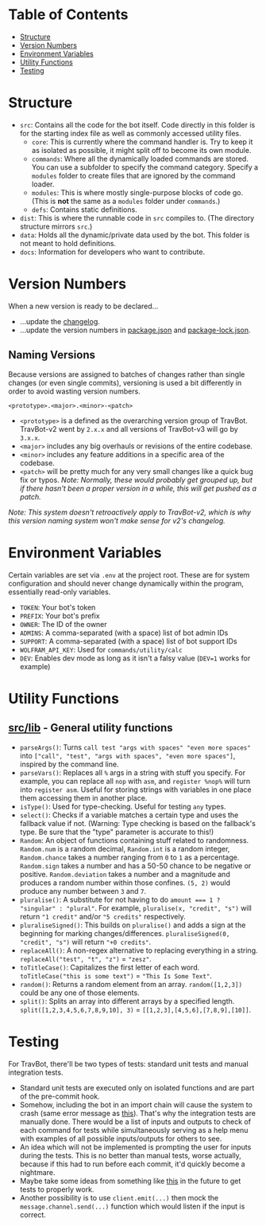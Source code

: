 # Table of Contents

- [Structure](#structure)
- [Version Numbers](#version-numbers)
- [Environment Variables](#environment-variables)
- [Utility Functions](#utility-functions)
- [Testing](#testing)

# Structure

- `src`: Contains all the code for the bot itself. Code directly in this folder is for the starting index file as well as commonly accessed utility files.
	- `core`: This is currently where the command handler is. Try to keep it as isolated as possible, it might split off to become its own module.
	- `commands`: Where all the dynamically loaded commands are stored. You can use a subfolder to specify the command category. Specify a `modules` folder to create files that are ignored by the command loader.
	- `modules`: This is where mostly single-purpose blocks of code go. (This is **not** the same as a `modules` folder under `commands`.)
	- `defs`: Contains static definitions.
- `dist`: This is where the runnable code in `src` compiles to. (The directory structure mirrors `src`.)
- `data`: Holds all the dynamic/private data used by the bot. This folder is not meant to hold definitions.
- `docs`: Information for developers who want to contribute.

# Version Numbers

When a new version is ready to be declared...
- ...update the [changelog](../CHANGELOG.md).
- ...update the version numbers in [package.json](../package.json) and [package-lock.json](../package-lock.json).

## Naming Versions

Because versions are assigned to batches of changes rather than single changes (or even single commits), versioning is used a bit differently in order to avoid wasting version numbers.

`<prototype>.<major>.<minor>-<patch>`
- `<prototype>` is a defined as the overarching version group of TravBot. TravBot-v2 went by `2.x.x` and all versions of TravBot-v3 will go by `3.x.x`.
- `<major>` includes any big overhauls or revisions of the entire codebase.
- `<minor>` includes any feature additions in a specific area of the codebase.
- `<patch>` will be pretty much for any very small changes like a quick bug fix or typos. *Note: Normally, these would probably get grouped up, but if there hasn't been a proper version in a while, this will get pushed as a patch.*

*Note: This system doesn't retroactively apply to TravBot-v2, which is why this version naming system won't make sense for v2's changelog.*

# Environment Variables

Certain variables are set via `.env` at the project root. These are for system configuration and should never change dynamically within the program, essentially read-only variables.
- `TOKEN`: Your bot's token
- `PREFIX`: Your bot's prefix
- `OWNER`: The ID of the owner
- `ADMINS`: A comma-separated (with a space) list of bot admin IDs
- `SUPPORT`: A comma-separated (with a space) list of bot support IDs
- `WOLFRAM_API_KEY`: Used for `commands/utility/calc`
- `DEV`: Enables dev mode as long as it isn't a falsy value (`DEV=1` works for example)

# Utility Functions

## [src/lib](../src/lib.ts) - General utility functions

- `parseArgs()`: Turns `call test "args with spaces" "even more spaces"` into `["call", "test", "args with spaces", "even more spaces"]`, inspired by the command line.
- `parseVars()`: Replaces all `%` args in a string with stuff you specify. For example, you can replace all `nop` with `asm`, and `register %nop%` will turn into `register asm`. Useful for storing strings with variables in one place them accessing them in another place.
- `isType()`: Used for type-checking. Useful for testing `any` types.
- `select()`: Checks if a variable matches a certain type and uses the fallback value if not. (Warning: Type checking is based on the fallback's type. Be sure that the "type" parameter is accurate to this!)
- `Random`: An object of functions containing stuff related to randomness. `Random.num` is a random decimal, `Random.int` is a random integer, `Random.chance` takes a number ranging from `0` to `1` as a percentage. `Random.sign` takes a number and has a 50-50 chance to be negative or positive. `Random.deviation` takes a number and a magnitude and produces a random number within those confines. `(5, 2)` would produce any number between `3` and `7`.
- `pluralise()`: A substitute for not having to do `amount === 1 ? "singular" : "plural"`. For example, `pluralise(x, "credit", "s")` will return `"1 credit"` and/or `"5 credits"` respectively.
- `pluraliseSigned()`: This builds on `pluralise()` and adds a sign at the beginning for marking changes/differences. `pluraliseSigned(0, "credit", "s")` will return `"+0 credits"`.
- `replaceAll()`: A non-regex alternative to replacing everything in a string. `replaceAll("test", "t", "z")` = `"zesz"`.
- `toTitleCase()`: Capitalizes the first letter of each word. `toTitleCase("this is some text")` = `"This Is Some Text"`.
- `random()`: Returns a random element from an array. `random([1,2,3])` could be any one of those elements.
- `split()`: Splits an array into different arrays by a specified length. `split([1,2,3,4,5,6,7,8,9,10], 3)` = `[[1,2,3],[4,5,6],[7,8,9],[10]]`.

# Testing

For TravBot, there'll be two types of tests: standard unit tests and manual integration tests.
- Standard unit tests are executed only on isolated functions and are part of the pre-commit hook.
- Somehow, including the bot in an import chain will cause the system to crash (same error message as [this](https://stackoverflow.com/questions/66102858/discord-clientuser-is-not-a-constructor)). That's why the integration tests are manually done. There would be a list of inputs and outputs to check of each command for tests while simultaneously serving as a help menu with examples of all possible inputs/outputs for others to see.
- An idea which will not be implemented is prompting the user for inputs during the tests. This is no better than manual tests, worse actually, because if this had to run before each commit, it'd quickly become a nightmare.
- Maybe take some ideas from something like [this](https://github.com/stuyy/jest-unit-tests-demo) in the future to get tests to properly work.
- Another possibility is to use `client.emit(...)` then mock the `message.channel.send(...)` function which would listen if the input is correct.
